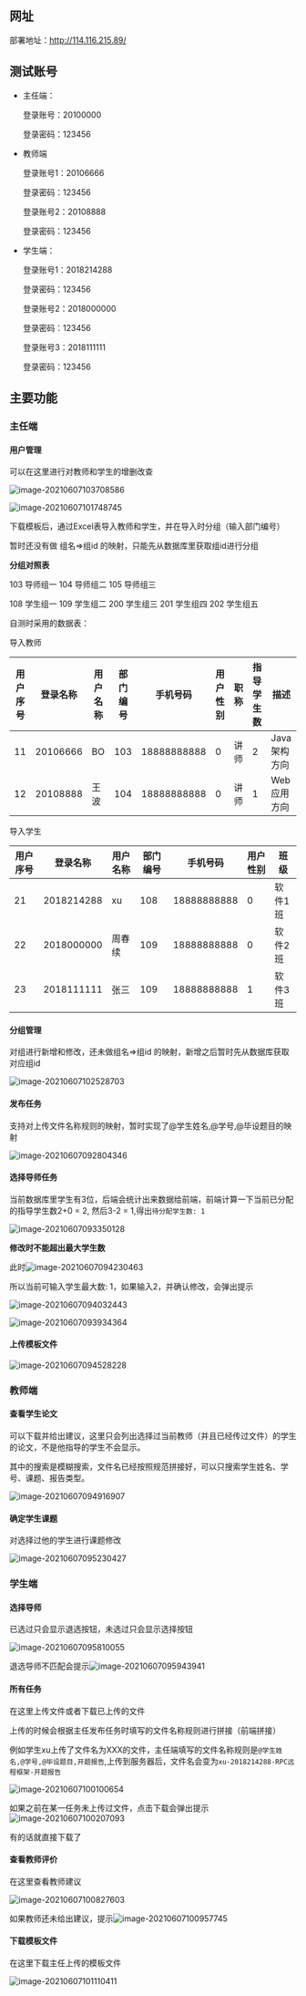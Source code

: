 ## 网址

部署地址：http://114.116.215.89/

## 测试账号

- 主任端：

  登录账号：20100000

  登录密码：123456

- 教师端

  登录账号1：20106666

  登录密码：123456

  登录账号2：20108888

  登录密码：123456

- 学生端：

  登录账号1：2018214288

  登录密码：123456

  登录账号2：2018000000

  登录密码：123456

  登录账号3：2018111111

  登录密码：123456

## 主要功能

### 主任端

#### 用户管理

可以在这里进行对教师和学生的增删改查	

![image-20210607103708586](README/image-20210607103708586.png)

![image-20210607101748745](README/image-20210607101748745.png)

下载模板后，通过Excel表导入教师和学生，并在导入时分组（输入部门编号）

暂时还没有做 组名=>组id 的映射，只能先从数据库里获取组id进行分组

**分组对照表**

103 导师组一
104 导师组二
105 导师组三

108 学生组一
109 学生组二
200 学生组三
201 学生组四
202 学生组五

自测时采用的数据表：

导入教师

| 用户序号 | 登录名称 | 用户名称 | 部门编号 | 手机号码    | 用户性别 | 职称 | 指导学生数 | 描述         |
| -------- | -------- | -------- | -------- | ----------- | -------- | ---- | ---------- | ------------ |
| 11       | 20106666 | BO       | 103      | 18888888888 | 0        | 讲师 | 2          | Java架构方向 |
| 12       | 20108888 | 王波     | 104      | 18888888888 | 0        | 讲师 | 1          | Web应用方向  |

导入学生

| 用户序号 | 登录名称   | 用户名称 | 部门编号 | 手机号码    | 用户性别 | 班级    |
| -------- | ---------- | -------- | -------- | ----------- | -------- | ------- |
| 21       | 2018214288 | xu       | 108      | 18888888888 | 0        | 软件1班 |
| 22       | 2018000000 | 周春续   | 109      | 18888888888 | 0        | 软件2班 |
| 23       | 2018111111 | 张三     | 109      | 18888888888 | 1        | 软件3班 |

#### 分组管理

对组进行新增和修改，还未做组名=>组id 的映射，新增之后暂时先从数据库获取对应组id

![image-20210607102528703](README/image-20210607102528703.png)

#### 发布任务

支持对上传文件名称规则的映射，暂时实现了@学生姓名,@学号,@毕设题目的映射

![image-20210607092804346](README/image-20210607092804346.png)

#### 选择导师任务

当前数据库里学生有3位，后端会统计出来数据给前端，前端计算一下当前已分配的指导学生数2+0 = 2, 然后3-2 = 1,得出`待分配学生数: 1`

![image-20210607093350128](README/image-20210607093350128.png)

**修改时不能超出最大学生数**

此时![image-20210607094230463](README/image-20210607094230463.png)	

所以当前可输入学生最大数: 1，如果输入2，并确认修改，会弹出提示

![image-20210607094032443](README/image-20210607094032443.png)

![image-20210607093934364](README/image-20210607093934364.png)

#### 上传模板文件

![image-20210607094528228](README/image-20210607094528228.png)

### 教师端

#### 查看学生论文

可以下载并给出建议，这里只会列出选择过当前教师（并且已经传过文件）的学生的论文，不是他指导的学生不会显示。

其中的搜索是模糊搜索，文件名已经按照规范拼接好，可以只搜索学生姓名、学号、课题、报告类型。

![image-20210607094916907](README/image-20210607094916907.png)

#### 确定学生课题

对选择过他的学生进行课题修改

![image-20210607095230427](README/image-20210607095230427.png)

### 学生端

#### 选择导师

已选过只会显示退选按钮，未选过只会显示选择按钮

![image-20210607095810055](README/image-20210607095810055.png)

退选导师不匹配会提示![image-20210607095943941](README/image-20210607095943941.png)

#### 所有任务

在这里上传文件或者下载已上传的文件

上传的时候会根据主任发布任务时填写的文件名称规则进行拼接（前端拼接）

例如学生xu上传了文件名为XXX的文件，主任端填写的文件名称规则是`@学生姓名,@学号,@毕设题目,开题报告`,上传到服务器后，文件名会变为`xu-2018214288-RPC远程框架-开题报告`

![image-20210607100100654](README/image-20210607100100654.png)

如果之前在某一任务未上传过文件，点击下载会弹出提示![image-20210607100207093](README/image-20210607100207093.png)

有的话就直接下载了

#### 查看教师评价

在这里查看教师建议

![image-20210607100827603](README/image-20210607100827603.png)

如果教师还未给出建议，提示![image-20210607100957745](README/image-20210607100957745.png)

#### 下载模板文件

在这里下载主任上传的模板文件

![image-20210607101110411](README/image-20210607101110411.png)


